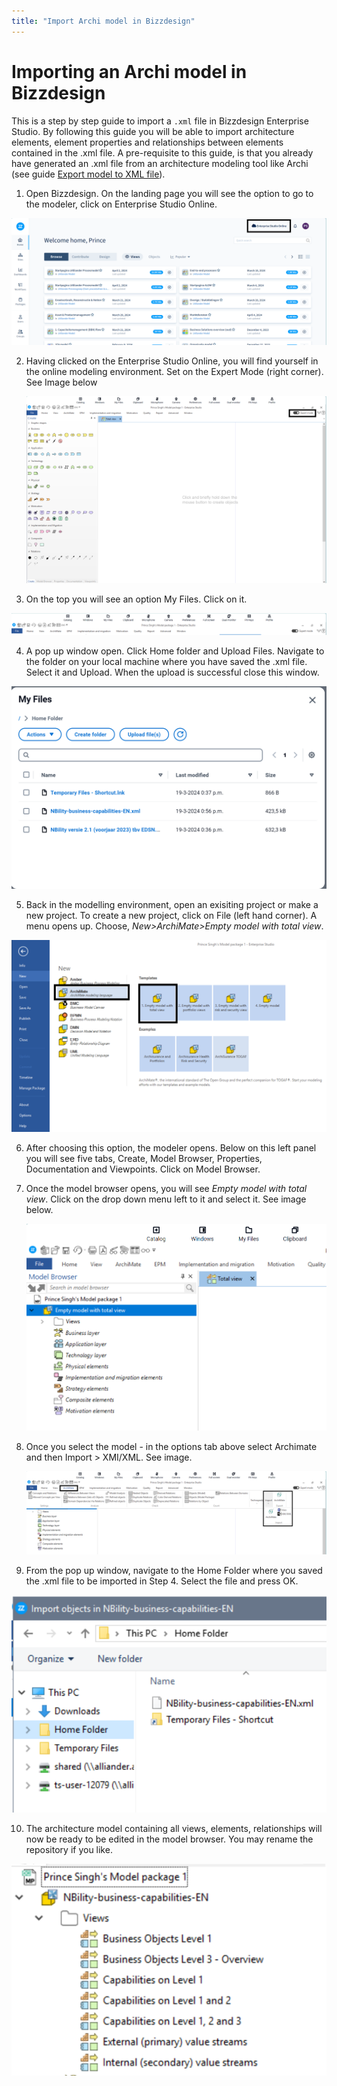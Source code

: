 ```yaml
---
title: "Import Archi model in Bizzdesign"
---
```


# Importing an Archi model in Bizzdesign

This is a step by step guide to import a `.xml` file in Bizzdesign Enterprise Studio. By following this guide you will be able to import architecture elements, element properties and relationships between elements contained in the .xml file. A pre-requisite to this guide, is that you already have generated an .xml file from an architecture modeling tool like Archi (see guide [Export model to XML file](/workshops/archi-beginner/7-export-xml/)). 

1.	Open Bizzdesign. On the landing page you will see the option to go to the modeler, click on Enterprise Studio Online.
   
   ![coArchi-refresh-model](/images/Landing%20page%20BiZZdesign.png)
  	
2. Having clicked on the Enterprise Studio Online, you will find yourself in the online modeling environment. Set on the Expert Mode (right corner). See Image below
 
   ![coArchi-refresh-model](/images/Modeler%20landing%20page.png)
   
3. On the top you will see an option My Files. Click on it.
 
 ![coArchi-refresh-model](/images/Home%20Folder%20option.png)

4. A pop up window open. Click Home folder and Upload Files. Navigate to the folder on your local machine where you have saved the .xml file. Select it and Upload. When the upload is successful close this window.

 ![coArchi-refresh-model](/images/My%20Files.png)

5.	Back in the modelling environment, open an exisiting project or make a new project. To create a new project, click on File (left hand corner). A menu opens up. Choose, _New>ArchiMate>Empty model with total view_.

   ![coArchi-refresh-model](/images/Creating%20an%20empty%20model%20with%20total%20view.png)
  	
6. After choosing this option, the modeler opens. Below on this left panel you will see five tabs, Create, Model Browser, Properties, Documentation and Viewpoints. Click on Model Browser.

7. Once the model browser opens, you will see _Empty model with total view_. Click on the drop down menu left to it and select it. See image below.
   
   ![coArchi-refresh-model](/images/Empty%20model%20with%20total%20view.png)
   
8. Once you select the model - in the options tab above select Archimate and then Import > XMI/XML. See image.
 
   ![coArchi-refresh-model](/images/Import%20options.png)
   
9.	From the pop up window, navigate to the Home Folder where you saved the .xml file to be imported in Step 4. Select the file and press OK.

 ![coArchi-refresh-model](/images/Home%20Folder%20structure.png)
 
10.	The architecture model containing all views, elements, relationships will now be ready to be edited in the model browser. You may rename the repository if you like.
 
 ![coArchi-refresh-model](/images/View%20original%20Model.png)




